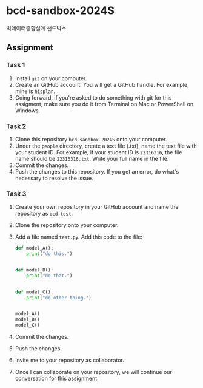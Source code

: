 # bcd-sandbox-2024S

빅데이터종합설계 샌드박스

## Assignment

### Task 1

1. Install `git` on your computer.
1. Create an GitHub account. You will get a GitHub handle. For example, mine is `hisplan`.
1. Going forward, if you're asked to do something with git for this assigment, make sure you do it from Terminal on Mac or PowerShell on Windows.

### Task 2

1. Clone this repository `bcd-sandbox-2024S` onto your computer.
1. Under the `people` directory, create a text file (.txt), name the text file with your student ID. For example, if your student ID is `22316316`, the file name should be `22316316.txt`. Write your full name in the file.
1. Commit the changes.
1. Push the changes to this repository. If you get an error, do what's necessary to resolve the issue.

### Task 3

1. Create your own repository in your GitHub account and name the repository as `bcd-test`.
1. Clone the repository onto your computer.
1. Add a file named `test.py`. Add this code to the file:

    ```python
    def model_A():
        print("do this.")


    def model_B():
        print("do that.")


    def model_C():
        print("do other thing.")


    model_A()
    model_B()
    model_C()
    ```

1. Commit the changes.
1. Push the changes.
1. Invite me to your repository as collaborator.
1. Once I can collaborate on your repository, we will continue our conversation for this assignment.
